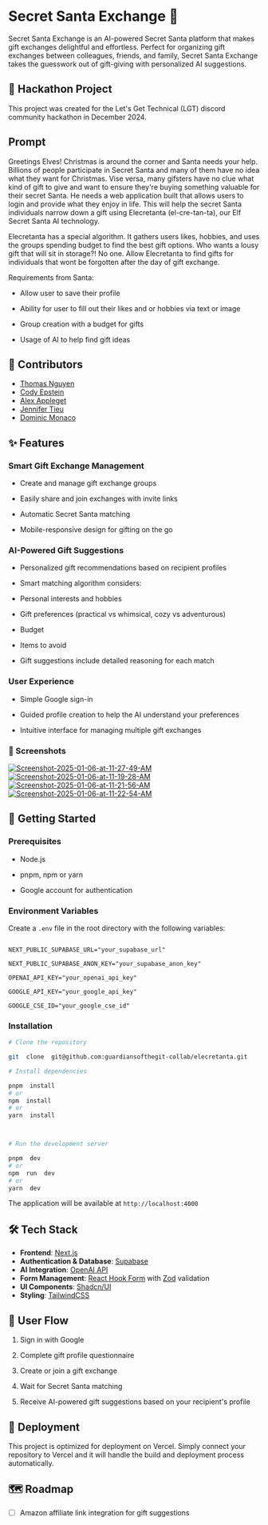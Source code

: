 # Secret Santa Exchange 🎅

Secret Santa Exchange is an AI-powered Secret Santa platform that makes gift exchanges delightful and effortless. Perfect for organizing gift exchanges between colleagues, friends, and family, Secret Santa Exchange takes the guesswork out of gift-giving with personalized AI suggestions.

## 🎄 Hackathon Project

This project was created for the Let's Get Technical (LGT) discord community hackathon in December 2024.

## Prompt

Greetings Elves! Christmas is around the corner and Santa needs your help. Billions of people participate in Secret Santa and many of them have no idea what they want for Christmas. Vise versa, many gifsters have no clue what kind of gift to give and want to ensure they're buying something valuable for their secret Santa. He needs a web application built that allows users to login and provide what they enjoy in life. This will help the secret Santa individuals narrow down a gift using Elecretanta (el-cre-tan-ta), our Elf Secret Santa AI technology.

Elecretanta has a special algorithm. It gathers users likes, hobbies, and uses the groups spending budget to find the best gift options. Who wants a lousy gift that will sit in storage?! No one. Allow Elecretanta to find gifts for individuals that wont be forgotten after the day of gift exchange.

Requirements from Santa:

- Allow user to save their profile

- Ability for user to fill out their likes and or hobbies via text or image

- Group creation with a budget for gifts

- Usage of AI to help find gift ideas

## 👥 Contributors

- [Thomas Nguyen](https://www.linkedin.com/in/thomasnguyensoftware/)
- [Cody Epstein](https://www.linkedin.com/in/cody-epstein/)
- [Alex Appleget](https://www.linkedin.com/in/alex-appleget/)
- [Jennifer Tieu](https://www.linkedin.com/in/jennifertieu/)
- [Dominic Monaco](https://www.linkedin.com/in/dominick-j-monaco/)

## ✨ Features

### Smart Gift Exchange Management

- Create and manage gift exchange groups

- Easily share and join exchanges with invite links

- Automatic Secret Santa matching

- Mobile-responsive design for gifting on the go

### AI-Powered Gift Suggestions

- Personalized gift recommendations based on recipient profiles

- Smart matching algorithm considers:

- Personal interests and hobbies

- Gift preferences (practical vs whimsical, cozy vs adventurous)

- Budget

- Items to avoid

- Gift suggestions include detailed reasoning for each match

### User Experience

- Simple Google sign-in

- Guided profile creation to help the AI understand your preferences

- Intuitive interface for managing multiple gift exchanges

### 📸 Screenshots

<a href="https://ibb.co/5v52h2j"><img src="https://i.ibb.co/q9RxYxg/Screenshot-2025-01-06-at-11-27-49-AM.png" alt="Screenshot-2025-01-06-at-11-27-49-AM" border="0"></a>
<a  href="https://ibb.co/3MyRRYn"><img  src="https://i.ibb.co/fnYDDGs/Screenshot-2025-01-06-at-11-19-28-AM.png"  alt="Screenshot-2025-01-06-at-11-19-28-AM"  border="0"></a>
<a  href="https://ibb.co/sK2wYVH"><img  src="https://i.ibb.co/x1DjT7H/Screenshot-2025-01-06-at-11-21-56-AM.png"  alt="Screenshot-2025-01-06-at-11-21-56-AM"  border="0"></a>
<a  href="https://ibb.co/hRQS1bW"><img  src="https://i.ibb.co/zh9zHpR/Screenshot-2025-01-06-at-11-22-54-AM.png"  alt="Screenshot-2025-01-06-at-11-22-54-AM"  border="0"></a>

## 🚀 Getting Started

### Prerequisites

- Node.js

- pnpm, npm or yarn

- Google account for authentication

### Environment Variables

Create a `.env` file in the root directory with the following variables:

```

NEXT_PUBLIC_SUPABASE_URL="your_supabase_url"

NEXT_PUBLIC_SUPABASE_ANON_KEY="your_supabase_anon_key"

OPENAI_API_KEY="your_openai_api_key"

GOOGLE_API_KEY="your_google_api_key"

GOOGLE_CSE_ID="your_google_cse_id"

```

### Installation

```bash
# Clone the repository

git  clone  git@github.com:guardiansofthegit-collab/elecretanta.git

# Install dependencies

pnpm  install
# or
npm  install
# or
yarn  install



# Run the development server

pnpm  dev
# or
npm  run  dev
# or
yarn  dev
```

The application will be available at `http://localhost:4000`

## 🛠 Tech Stack

- **Frontend**: [Next.js](https://nextjs.org/)
- **Authentication & Database**: [Supabase](https://supabase.com/)
- **AI Integration**: [OpenAI API](https://platform.openai.com/docs/overview)
- **Form Management**: [React Hook Form](https://react-hook-form.com/) with [Zod](https://zod.dev/) validation
- **UI Components**: [Shadcn/UI](https://ui.shadcn.com/)
- **Styling**: [TailwindCSS](https://tailwindcss.com/)

## 📱 User Flow

1. Sign in with Google

2. Complete gift profile questionnaire

3. Create or join a gift exchange

4. Wait for Secret Santa matching

5. Receive AI-powered gift suggestions based on your recipient's profile

## 🚀 Deployment

This project is optimized for deployment on Vercel. Simply connect your repository to Vercel and it will handle the build and deployment process automatically.

## 🗺 Roadmap

- [ ] Amazon affiliate link integration for gift suggestions
